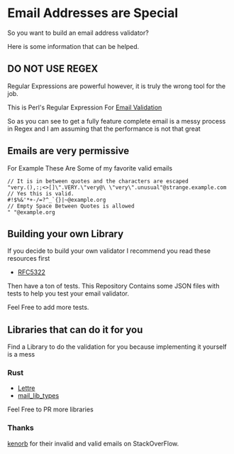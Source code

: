# Email Addresses are Special

So you want to build an email address validator?

Here is some information that can be helped.

## DO NOT USE REGEX

Regular Expressions are powerful however, it is truly the wrong tool for the job.

This is Perl's Regular Expression For [Email Validation](https://metacpan.org/release/RJBS/Email-Valid-1.200/source/lib/Email/Valid.pm#L390)

So as you can see to get a fully feature complete email is a messy process in Regex and I am assuming that the performance is not that great

## Emails are very permissive

For Example These Are Some of my favorite valid emails

```text
// It is in between quotes and the characters are escaped
"very.(),:;<>[]\".VERY.\"very@\ \"very\".unusual"@strange.example.com
// Yes this is valid. 
#!$%&'*+-/=?^_`{}|~@example.org
// Empty Space Between Quotes is allowed
" "@example.org
```

## Building your own Library

If you decide to build your own validator I recommend you read these resources first

- [RFC5322](https://datatracker.ietf.org/doc/html/rfc5322#section-3.4)

Then have a ton of tests. This Repository Contains some JSON files with tests to help you test your email validator.

Feel Free to add more tests.

## Libraries that can do it for you

Find a Library to do the validation for you because implementing it yourself is a mess

### Rust

- [Lettre](https://github.com/lettre/lettre)
- [mail_lib_types](https://github.com/nitro-mail/mail_lib/)

Feel Free to PR more libraries

### Thanks

[kenorb](https://stackoverflow.com/a/38787343) for their invalid and valid emails on StackOverFlow.
